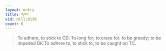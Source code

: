 ```yaml
---
layout: entry
title: འཁར་
vid: Hill:0130
count: 0
---
```

> To adhere, to stick to CD\. To long for; to crave for, to be greedy; to be impeded DK\.To adhere to, to stick to, to be caught on TC\.


